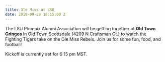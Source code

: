 ```yaml
---
title: Ole Miss at LSU
date: 2018-09-29 18:15:00 Z
---
```


The LSU Phoenix Alumni Association will be getting together at **Old Town Gringos** in Old Town Scottsdale (4209 N Craftsman Ct.) to watch the Fighting Tigers take on the Ole Miss Rebels. Join us for some fun, food, and football!

Kickoff is currently set for 6:15 pm MST.
